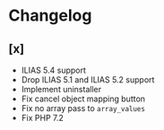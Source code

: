 # Changelog

## [x]
- ILIAS 5.4 support
- Drop ILIAS 5.1 and ILIAS 5.2 support
- Implement uninstaller
- Fix cancel object mapping button
- Fix no array pass to `array_values`
- Fix PHP 7.2
